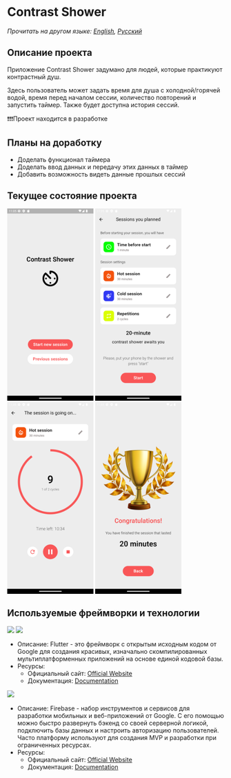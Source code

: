 # Contrast Shower

_Прочитать на другом языке: [English](README.md), [Русский](README.ru.md)_

## Описание проекта

Приложение Contrast Shower задумано для людей, которые практикуют контрастный душ.

Здесь пользователь может задать время для душа с холодной/горячей водой, время перед началом сессии, количество повторений и запустить таймер. Также будет доступна история сессий.

❗❗❗Проект находится в разработке

## Планы на доработку

- Доделать функционал таймера
- Доделать ввод данных и передачу этих данных в таймер
- Добавить возможность видеть данные прошлых сессий

## Текущее состояние проекта

<img src="assets/demo/home.png" width="200" />
<img src="assets/demo/settings.png" width="200" />
<img src="assets/demo/timer.png" width="200" />
<img src="assets/demo/itog.png" width="200" />

## Используемые фреймворки и технологии

<img src="https://img.shields.io/badge/Flutter%20-%2302569B.svg?&style=for-the-badge&logo=Flutter&logoColor=white" />

<img src="https://img.shields.io/badge/dart-%230175C2.svg?&style=for-the-badge&logo=dart&logoColor=white"/>

* Описание: Flutter - это фреймворк с открытым исходным кодом от Google для создания красивых, изначально скомпилированных мультиплатформенных приложений на основе единой кодовой базы.
* Ресурсы:
  * Официальный сайт: [Official Website](https://flutter.dev/)
  * Документация: [Documentation](https://docs.flutter.dev/)

<img src="https://img.shields.io/badge/firebase%20-%23039BE5.svg?&style=for-the-badge&logo=firebase"/>

* Описание: Firebase - набор инструментов и сервисов для разработки мобильных и веб-приложений от Google. С его помощью можно быстро развернуть бэкенд со своей серверной логикой, подключить базы данных и настроить авторизацию пользователей. Часто платформу используют для создания MVP и разработки при ограниченных ресурсах.
* Ресурсы:
  * Официальный сайт: [Official Website](https://firebase.google.com/)
  * Документация: [Documentation](https://firebase.google.com/docs?hl=ru)